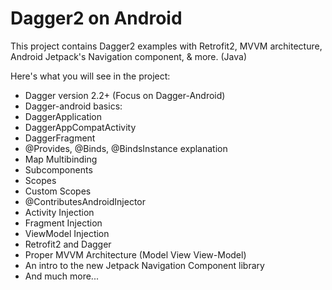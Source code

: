 # Dagger2 on Android

This project contains Dagger2 examples with Retrofit2, MVVM architecture, Android Jetpack's Navigation component, & more. (Java)

Here's what you will see in the project:


- Dagger version 2.2+ (Focus on Dagger-Android)
- Dagger-android basics:
- DaggerApplication
- DaggerAppCompatActivity
- DaggerFragment
- @Provides, @Binds, @BindsInstance explanation
- Map Multibinding
- Subcomponents
- Scopes
- Custom Scopes
- @ContributesAndroidInjector
- Activity Injection
- Fragment Injection
- ViewModel Injection
- Retrofit2 and Dagger
- Proper MVVM Architecture (Model View View-Model)
- An intro to the new Jetpack Navigation Component library
- And much more...
